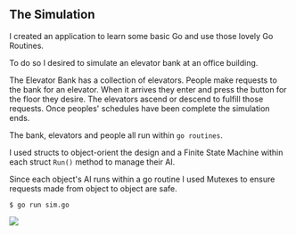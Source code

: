 

## The Simulation

I created an application to learn some basic Go and use those lovely Go Routines.

To do so I desired to simulate an elevator bank at an office building.

The Elevator Bank has a collection of elevators. People make requests to the bank for an elevator. When it arrives they enter and press the button for the floor they desire. The elevators ascend or descend to fulfill those requests. Once peoples' schedules have been complete the simulation ends.

The bank, elevators and people all run within `go routines`.

I used structs to object-orient the design and a Finite State Machine within each struct `Run()` method to manage their AI.

Since each object's AI runs within a go routine I used Mutexes to ensure requests made from object to object are safe.

```
$ go run sim.go
```

<img src="https://media.giphy.com/media/hu7xwqc6DMOgVo6sW9/giphy.gif" />
